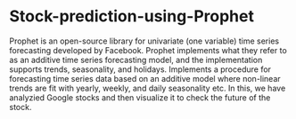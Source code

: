 # Stock-prediction-using-Prophet
Prophet is an open-source library for univariate (one variable) time series forecasting developed by Facebook.
Prophet implements what they refer to as an additive time series forecasting model, and the implementation supports trends, seasonality, and holidays.
Implements a procedure for forecasting time series data based on an additive model where non-linear trends are fit with yearly, weekly, and daily seasonality etc.
In this, we have analyzied Google stocks and then visualize it to check the future of the stock.
